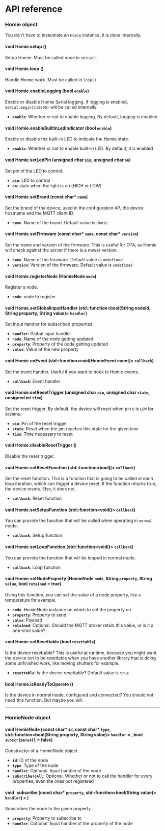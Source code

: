 # API reference

### Homie object

You don't have to instantiate an `Homie` instance, it is done internally.

#### void Homie.setup ()

Setup Homie. Must be called once in `setup()`.

#### void Homie.loop ()

Handle Homie work. Must be called in `loop()`.

#### void Homie.enableLogging (bool `enable`)

Enable or disable Homie Serial logging.
If logging is enabled, `Serial.begin(115200)` will be called internally.

* **`enable`**: Whether or not to enable logging. By default, logging is enabled

#### void Homie.enableBuiltInLedIndicator (bool `enable`)

Enable or disable the built-in LED to indicate the Homie state.

* **`enable`**: Whether or not to enable built-in LED. By default, it is enabled

#### void Homie.setLedPin (unsigned char `pin`, unsigned char `on`)

Set pin of the LED to control.

* **`pin`**: LED to control
* **`on`**: state when the light is on (HIGH or LOW)

#### void Homie.setBrand (const char\* `name`)

Set the brand of the device, used in the configuration AP, the device hostname and the MQTT client ID.

* **`name`**: Name of the brand. Default value is `Homie`

#### void Homie.setFirmware (const char\* `name`, const char\* `version`)

Set the name and version of the firmware. This is useful for OTA, as Homie will check against the server if there is a newer version.

* **`name`**: Name of the firmware. Default value is `undefined`
* **`version`**: Version of the firmware. Default value is `undefined`

#### void Homie.registerNode (HomieNode `node`)

Register a node.

* **`node`**: node to register

#### void Homie.setGlobalInputHandler (std::function<bool(String nodeId, String property, String value)> `handler`)

Set input handler for subscribed properties.

* **`handler`**: Global input handler
* **`node`**: Name of the node getting updated
* **`property`**: Property of the node getting updated
* **`value`**: Value of the new property

#### void Homie.onEvent (std::function<void(HomieEvent event)> `callback`)

Set the event handler. Useful if you want to hook to Homie events.

* **`callback`**: Event handler

#### void Homie.setResetTrigger (unsigned char `pin`, unsigned char `state`, unsigned int `time`)

Set the reset trigger. By default, the device will reset when pin `0` is `LOW` for `5000`ms.

* **`pin`**: Pin of the reset trigger
* **`state`**: Reset when the pin reaches this state for the given time
* **`time`**: Time necessary to reset

#### void Homie.disableResetTrigger ()

Disable the reset trigger.

#### void Homie.setResetFunction (std::function<bool()> `callback`)

Set the reset function. This is a function that is going to be called at each loop iteration, which can trigger a device reset. If the function returns true, the device resets. Else, it does not.

* **`callback`**: Reset function

#### void Homie.setSetupFunction (std::function<void()> `callback`)

You can provide the function that will be called when operating in `normal` mode.

* **`callback`**: Setup function

#### void Homie.setLoopFunction (std::function<void()> `callback`)

You can provide the function that will be looped in normal mode.

* **`callback`**: Loop function

#### void Homie.setNodeProperty (HomieNode `node`, String `property`, String `value`, bool `retained` = true)

Using this function, you can set the value of a node property, like a temperature for example.

* **`node`**: HomieNode instance on which to set the property on
* **`property`**: Property to send
* **`value`**: Payload
* **`retained`**: Optional. Should the MQTT broker retain this value, or is it a one-shot value?

#### void Homie.setResettable (bool `resettable`)

Is the device resettable? This is useful at runtime, because you might want the device not to be resettable when you have another library that is doing some unfinished work, like moving shutters for example.

* **`resettable`**: Is the device resettable? Default value is `true`

#### bool Homie.isReadyToOperate ()

Is the device in normal mode, configured and connected? You should not need this function. But maybe you will.

---

### HomieNode object

#### void HomieNode (const char\* `id`, const char\* `type`, std::function<bool(String property, String value)> `handler` = , bool `subscribeToAll` = false)

Constructor of a HomieNode object.

* **`id`**: ID of the node
* **`type`**: Type of the node
* **`handler`**: Optional. Input handler of the node
* **`subscribeToAll`**: Optional. Whether or not to call the handler for every properties, even the ones not registered

#### void .subscribe (const char\* `property`, std::function<bool(String value)> `handler`) = )

Subscribes the node to the given property.

* **`property`**: Property to subscribe to
* **`handler`**: Optional. Input handler of the property of the node
